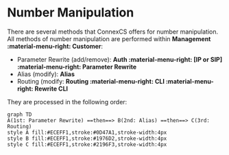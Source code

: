# Number Manipulation

There are several methods that ConnexCS offers for number manipulation. All methods of number manipulation are performed within **Management :material-menu-right: Customer**:

+ Parameter Rewrite (add/remove): **Auth :material-menu-right: [IP or SIP] :material-menu-right: Parameter Rewrite**
+ Alias (modify): **Alias**
+ Routing (modify: **Routing :material-menu-right: CLI :material-menu-right: Rewrite CLI**


They are processed in the following order:
```mermaid
graph TD
A(1st: Parameter Rewrite) ==then==> B(2nd: Alias) ==then==> C(3rd: Routing)
style A fill:#ECEFF1,stroke:#0D47A1,stroke-width:4px
style B fill:#ECEFF1,stroke:#1976D2,stroke-width:4px
style C fill:#ECEFF1,stroke:#2196F3,stroke-width:4px
```


